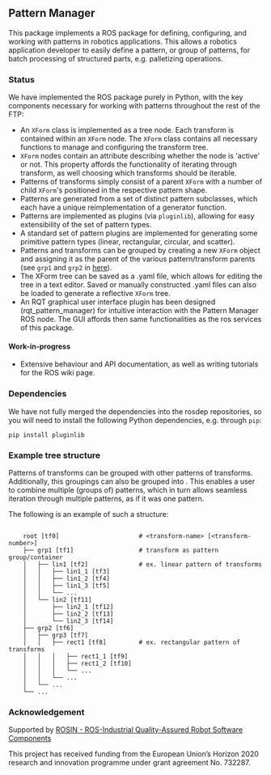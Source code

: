 ## Pattern Manager

This package implements a ROS package for defining, configuring, and working with patterns in robotics applications. This allows a robotics application developer to easily define a pattern, or group of patterns, for batch processing of structured parts, e.g. palletizing operations. 

### Status

We have implemented the ROS package purely in Python, with the key components necessary for working with patterns throughout the rest of the FTP:
- An `XForm` class is implemented as a tree node. Each transform is contained within an `XForm` node. The `XForm` class contains all necessary functions to manage and configuring the transform tree.
- `XForm` nodes contain an attribute describing whether the node is 'active' or not. This property affords the functionality of iterating through transform, as well choosing which transforms should be iterable.
- Patterns of transforms simply consist of a parent `XForm` with a number of child `XForm`'s positioned in the respective pattern shape.
- Patterns are generated from a set of distinct pattern subclasses, which each have a unique reimplementation of a generator function.
- Patterns are implemented as plugins (via `pluginlib`), allowing for easy extensibility of the set of pattern types.
- A standard set of pattern plugins are implemented for generating some primitive pattern types (linear, rectangular, circular, and scatter).
- Patterns and transforms can be grouped by creating a new `XForm` object and assigning it as the parent of the various pattern/transform parents (see `grp1` and `grp2` in <a href="#example-tree-structure">here</a>).
- The XForm tree can be saved as a .yaml file, which allows for editing the tree in a text editor. Saved or manually constructed .yaml files can also be loaded to generate a reflective `XForm` tree.
- An RQT graphical user interface plugin has been designed (rqt_pattern_manager) for intuitive interaction with the Pattern Manager ROS node. The GUI affords then same functionalities as the ros services of this package.

#### Work-in-progress

- Extensive behaviour and API documentation, as well as writing tutorials for the ROS wiki page.

### Dependencies

We have not fully merged the dependencies into the rosdep repositories, so you will need to install the following Python dependencies, e.g. through `pip`:
```
pip install pluginlib
```

### Example tree structure

Patterns of transforms can be grouped with other patterns of transforms. Additionally, this groupings can also be grouped into . This enables a user to combine multiple (groups of) patterns, which in turn allows seamless iteration through multiple patterns, as if it was one pattern. 

The following is an example of such a structure:
```

    root [tf0]                      # <transform-name> [<transform-number>]
    ├── grp1 [tf1]                  # transform as pattern group/container
    │   ├── lin1 [tf2]              # ex. linear pattern of transforms
    │   │   ├── lin1_1 [tf3]           
    │   │   ├── lin1_2 [tf4]
    │   │   ├── lin1_3 [tf5]
    │   │   └── ...
    │   └── lin2 [tf11]
    │       ├── lin2_1 [tf12]           
    │       ├── lin2_2 [tf13]
    │       └── lin2_3 [tf14]
    ├── grp2 [tf6]
    │   ├── grp3 [tf7]
    │   │   ├── rect1 [tf8]         # ex. rectangular pattern of transforms
    │   │   │   ├── rect1_1 [tf9]
    │   │   │   ├── rect1_2 [tf10]
    │   │   │   └── ...
    │   │   └── ...
    │   └── ...
    └── ...
```

### Acknowledgement

Supported by [ROSIN - ROS-Industrial Quality-Assured Robot Software Components](http://rosin-project.eu/) 

This project has received funding from the European Union’s Horizon 2020 research and innovation programme under grant agreement No. 732287.
